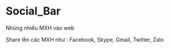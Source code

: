 # Social_Bar
Nhúng nhiều MXH vào web

Share lên các MXH như : Facebook, Skype, Gmail, Twitter, Zalo
